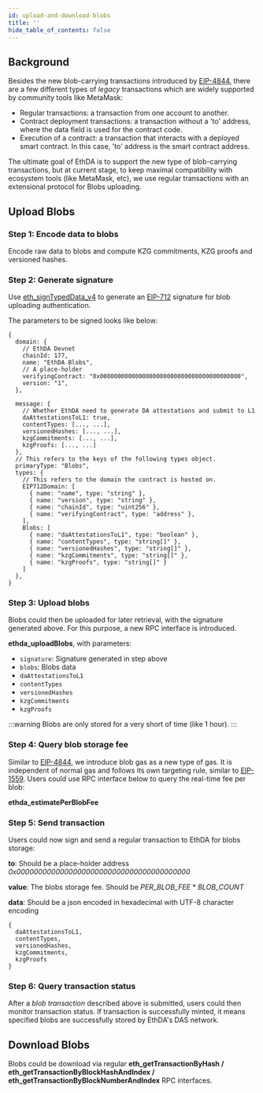```yaml
---
id: upload-and-download-blobs
title: ''
hide_table_of_contents: false
---
```


## Background

Besides the new blob-carrying transactions introduced by [EIP-4844](https://eips.ethereum.org/EIPS/eip-4844), there are a few different types of *legacy* transactions which are widely supported by community tools like MetaMask:

- Regular transactions: a transaction from one account to another.
- Contract deployment transactions: a transaction without a 'to' address, where the data field is used for the contract code.
- Execution of a contract: a transaction that interacts with a deployed smart contract. In this case, 'to' address is the smart contract address.

The ultimate goal of EthDA is to support the new type of blob-carrying transactions, but at current stage, to keep maximal compatibility with ecosystem tools (like MetaMask, etc), we use regular transactions with an extensional protocol for Blobs uploading.

## Upload Blobs

### Step 1: Encode data to blobs

Encode raw data to blobs and compute KZG commitments, KZG proofs and versioned hashes.

### Step 2: Generate signature

Use [eth_signTypedData_v4](https://docs.metamask.io/wallet/reference/eth_signTypedData_v4/) to generate an [EIP-712](https://eips.ethereum.org/EIPS/eip-712) signature for blob uploading authentication.

The parameters to be signed looks like below:

```JS
{
  domain: {
    // EthDA Devnet
    chainId: 177,
    name: "EthDA Blobs",
    // A place-holder
    verifyingContract: "0x0000000000000000000000000000000000000000",
    version: "1",
  },

  message: {
    // Whether EthDA need to generate DA attestations and submit to L1
    daAttestationsToL1: true,
    contentTypes: [..., ...],
    versionedHashes: [..., ...],
    kzgCommitments: [..., ...],
    kzgProofs: [..., ...]
  },
  // This refers to the keys of the following types object.
  primaryType: "Blobs",
  types: {
    // This refers to the domain the contract is hosted on.
    EIP712Domain: [
      { name: "name", type: "string" },
      { name: "version", type: "string" },
      { name: "chainId", type: "uint256" },
      { name: "verifyingContract", type: "address" },
    ],
    Blobs: [
      { name: "daAttestationsToL1", type: "boolean" },
      { name: "contentTypes", type: "string[]" },
      { name: "versionedHashes", type: "string[]" },
      { name: "kzgCommitments", type: "string[]" },
      { name: "kzgProofs", type: "string[]" }
    ]
  },
}
```

### Step 3: Upload blobs

Blobs could then be uploaded for later retrieval, with the signature generated above. For this purpose, a new RPC interface is introduced.

**ethda_uploadBlobs**, with parameters:
- `signature`: Signature generated in step above
- `blobs`: Blobs data
- `daAttestationsToL1`
- `contentTypes`
- `versionedHashes`
- `kzgCommitments`
- `kzgProofs`


:::warning
Blobs are only stored for a very short of time (like 1 hour). 
:::

### Step 4: Query blob storage fee

Similar to [EIP-4844](https://eips.ethereum.org/EIPS/eip-4844), we introduce blob gas as a new type of gas. It is independent of normal gas and follows its own targeting rule, similar to [EIP-1559](https://eips.ethereum.org/EIPS/eip-1559). Users could use RPC interface below to query the real-time fee per blob:

**ethda_estimatePerBlobFee**

### Step 5: Send transaction

Users could now sign and send a regular transaction to EthDA for blobs storage:

**to**: Should be a place-holder address *0x0000000000000000000000000000000000000000*

**value**: The blobs storage fee. Should be *PER_BLOB_FEE* * *BLOB_COUNT*

**data**: Should be a json encoded in hexadecimal with UTF-8 character encoding

```JS
{
  daAttestationsToL1,
  contentTypes,
  versionedHashes,
  kzgCommitments,
  kzgProofs
}
```

### Step 6: Query transaction status

After a *blob transaction* described above is submitted, users could then monitor transaction status. If transaction is successfully minted, it means specified blobs are successfully stored by EthDA's DAS network.


## Download Blobs

Blobs could be download via regular **eth_getTransactionByHash / eth_getTransactionByBlockHashAndIndex / eth_getTransactionByBlockNumberAndIndex** RPC interfaces.